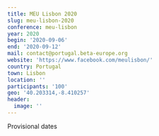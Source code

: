 ```yaml
---
title: MEU Lisbon 2020
slug: meu-lisbon-2020
conference: meu-lisbon
year: 2020
begin: '2020-09-06'
end: '2020-09-12'
mail: contact@portugal.beta-europe.org
website: 'https://www.facebook.com/meulisbon/'
country: Portugal
town: Lisbon
location: ''
participants: '100'
geo: '40.203314,-8.410257'
header:
  image: ''
---
```

Provisional dates
